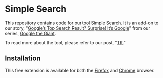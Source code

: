 # Simple Search

This repository contains code for our tool Simple Search. It is an add-on to our story, "[Google’s Top Search Result? Surprise! It’s Google](https://themarkup.org/google-the-giant/2020/07/28/google-search-results-prioritize-google-products-over-competitors)" from our series, [Google the Giant](https://themarkup.org/series/google-the-giant).

To read more about the tool, please refer to our post, "[TK]()."

## Installation

This free extension is available for both the [Firefox]() and [Chrome]() browser.
